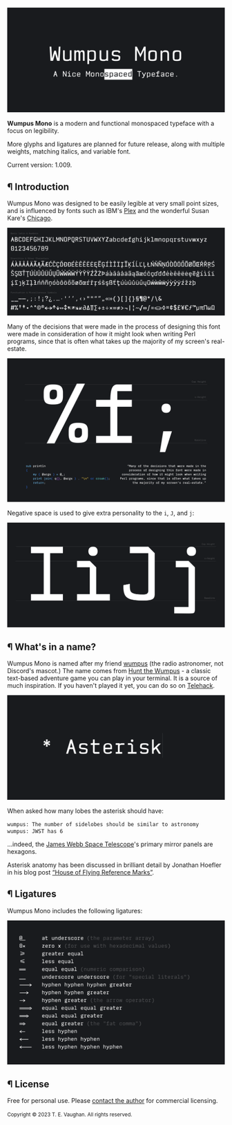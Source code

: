 ![Wumpus Mono Logo](images/WumpusMono_Logo_Inv.png)

**Wumpus Mono** is a modern and functional monospaced typeface with a focus on legibility.

More glyphs and ligatures are planned for future release, along with multiple weights, matching italics, and variable font.

Current version: 1.009.

## ¶ Introduction

Wumpus Mono was designed to be easily legible at very small point sizes, and is influenced by fonts such as IBM's [Plex](https://github.com/IBM/plex) and the wonderful Susan Kare's [Chicago](https://en.wikipedia.org/wiki/Chicago_(typeface)).

![Wumpus Mono Specimen](images/WumpusMono_Overview_Specimen.png)

Many of the decisions that were made in the process of designing this font were made in consideration of how it might look when writing Perl programs, since that is often what takes up the majority of my screen's real-estate.

![Wumpus Mono Sample](images/WumpusMono_Sample.png)

Negative space is used to give extra personality to the `i`, `J`, and `j`:

![Wumpus Mono Negative Space](images/WumpusMono_Negative_Space.png)

## ¶ What's in a name?

Wumpus Mono is named after my friend [wumpus](https://github.com/wumpus) (the radio astronomer, not Discord's mascot.)  The name comes from [Hunt the Wumpus](https://en.wikipedia.org/wiki/Hunt_the_Wumpus) - a classic text-based adventure game you can play in your terminal.  It is a source of much inspiration.  If you haven't played it yet, you can do so on [Telehack](https://telehack.com).

![Wumpus Mono Asterisk](images/Asteroid.gif)

When asked how many lobes the asterisk should have:
```
wumpus: The number of sidelobes should be similar to astronomy
wumpus: JWST has 6
```

...indeed, the [James Webb Space Telescope](https://webb.nasa.gov/)'s primary mirror panels are hexagons.

Asterisk anatomy has been discussed in brilliant detail by Jonathan Hoefler in his blog post [“House of Flying Reference Marks”](https://www.typography.com/blog/house-of-flying-reference-marks).

## ¶ Ligatures

Wumpus Mono includes the following ligatures:

![Wumpus Mono Ligatures](images/WumpusMono_Ligatures.png)

## ¶ License

Free for personal use. Please [contact the author](mailto:underwood@underwood.network) for commercial licensing.

<small>Copyright &copy; 2023 T. E. Vaughan. All rights reserved.</small>
